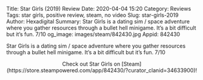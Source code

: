 Title: Star Girls (2019) Review
Date: 2020-04-04 15:20
Category: Reviews
Tags: star girls, positive review, steam, no video
Slug: star-girls-2019
Author: Hexadigital
Summary: Star Girls is a dating sim / space adventure where you gather resources through a bullet hell minigame. It’s a bit difficult but it’s fun. 7/10
og_image: images/steam/842430.jpg
Appid: 842430

Star Girls is a dating sim / space adventure where you gather resources through a bullet hell minigame. It’s a bit difficult but it’s fun. 7/10

<center>Check out Star Girls on [Steam](https://store.steampowered.com/app/842430/?curator_clanid=34633900)!</center>